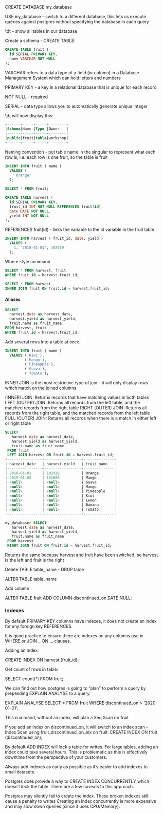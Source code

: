 CREATE DATABASE my_database

USE my_database - switch to a different database, this lets us execute queries against postgres without specifying the database in each query

\dt - show all tables in our database

Create a schema - CREATE TABLE:
```sql
CREATE TABLE fruit ( 
  id SERIAL PRIMARY KEY,
  name VARCHAR NOT NULL 
);
```

VARCHAR refers to a data type of a field (or column) in a Database Management System which can hold letters and numbers

PRIMARY KEY - a key in a relational database that is unique for each record

NOT NULL - required

SERIAL - data type allows you to automatically generate unique integer

\dt will now display this:
```sql
+------+-----+-----+--------+
|Schema|Name |Type |Owner   |
|------+-----+-----+--------|
|public|fruit|table|workshop|
+------+-----+-----+--------+
```
Naming convention - put table name in the singular to represent what each row is, i.e. each row is one fruit, so the table is fruit

```sql
INSERT INTO fruit ( name ) 
  VALUES (
    'Orange' 
  );
  
SELECT * FROM fruit;

CREATE TABLE harvest ( 
  id SERIAL PRIMARY KEY,
  fruit_id INT NOT NULL REFERENCES fruit(id),
  date DATE NOT NULL,
  yield INT NOT NULL
);
```
REFERENCES fruit(id) - links the variable to the id variable in the fruit table

```sql
INSERT INTO harvest ( fruit_id, date, yield ) 
  VALUES (
    1, '2018-01-01', 102919
  );
```  
  
Where style command
```sql
SELECT * FROM harvest, fruit
WHERE fruit.id = harvest.fruit_id;

SELECT * FROM harvest
INNER JOIN fruit ON fruit.id = harvest.fruit_id;
```

#### Aliases

```sql
SELECT 
  harvest.date as harvest_date, 
  harvest.yield as harvest_yield, 
  fruit.name as fruit_name 
FROM harvest, fruit 
WHERE fruit.id = harvest.fruit_id; 
```

Add several rows into a table at once:

```sql
INSERT INTO fruit ( name ) 
  VALUES ('Kiwi'), 
         ('Mango'), 
         ('Pineapple'), 
         ('Guava'), 
         ('Tomato');
 ```        
         
 INNER JOIN is the most restrictive type of join - it will only display rows which match on the joined columns
 
(INNER) JOIN: Returns records that have matching values in both tables
LEFT (OUTER) JOIN: Returns all records from the left table, and the matched records from the right table
RIGHT (OUTER) JOIN: Returns all records from the right table, and the matched records from the left table
FULL (OUTER) JOIN: Returns all records when there is a match in either left or right table

```sql
SELECT
   harvest.date as harvest_date,
   harvest.yield as harvest_yield,
   fruit.name as fruit_name
 FROM fruit
 LEFT JOIN harvest ON fruit.id = harvest.fruit_id;
+----------------+-----------------+--------------+
| harvest_date   | harvest_yield   | fruit_name   |
|----------------+-----------------+--------------|
| 2018-01-01     | 102919          | Orange       |
| 2019-01-08     | 141000          | Mango        |
| <null>         | <null>          | Guava        |
| <null>         | <null>          | Mango        |
| <null>         | <null>          | Pineapple    |
| <null>         | <null>          | Kiwi         |
| <null>         | <null>          | Lemon        |
| <null>         | <null>          | Banana       |
| <null>         | <null>          | Tomato       |
+----------------+-----------------+--------------+

my_database> SELECT
   harvest.date as harvest_date,
   harvest.yield as harvest_yield,
   fruit.name as fruit_name
 FROM harvest
 RIGHT JOIN fruit ON fruit.id = harvest.fruit_id;
```

Returns the same because harvest and fruit have been switched, so harvest is the left and fruit is the right

Delete TABLE table_name - DROP table

ALTER TABLE table_name

Add column

ALTER TABLE fruit
  ADD COLUMN discontinued_on DATE NULL;
  

### Indexes

By default PRIMARY KEY columns have indexes, it does not create an index for any foreign key REFERENCES.

It is good practice to ensure there are indexes on any columns use in WHERE or JOIN .. ON ... clauses.

Adding an index:

CREATE INDEX ON harvest (fruit_id);

Get count of rows in table:

SELECT count(*) FROM fruit;

We can find out how postgres is going to “plan” to perform a query by prepending EXPLAIN ANALYSE to a query.

EXPLAIN ANALYSE SELECT * FROM fruit 
  WHERE discontinued_on > '2020-01-01';
  
This command, without an index, will plan a Seq Scan on fruit

If you add an index on discontinued_on, it will switch to an index scan - Index Scan using fruit_discontinued_on_idx on fruit:
CREATE INDEX ON fruit (discontinued_on);

By default ADD INDEX will lock a table for writes.
For large tables, adding an index could take several hours. This is problematic as this is effectively downtime from the perspective of your customers.

Always add indexes as early as possible as it’s easier to add indexes to small datasets.

Postgres does provide a way to CREATE INDEX CONCURRENTLY which doesn’t lock the table. There are a few caveats to this approach.

Postgres may silently fail to create the index.
These broken indexes still cause a penalty to writes
Creating an index concurrently is more expensive and may slow down queries (since it uses CPU/Memory).
